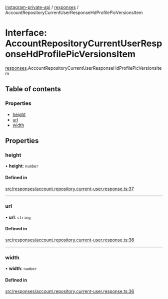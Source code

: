 [instagram-private-api](../../README.md) / [responses](../../modules/responses.md) / AccountRepositoryCurrentUserResponseHdProfilePicVersionsItem

# Interface: AccountRepositoryCurrentUserResponseHdProfilePicVersionsItem

[responses](../../modules/responses.md).AccountRepositoryCurrentUserResponseHdProfilePicVersionsItem

## Table of contents

### Properties

- [height](AccountRepositoryCurrentUserResponseHdProfilePicVersionsItem.md#height)
- [url](AccountRepositoryCurrentUserResponseHdProfilePicVersionsItem.md#url)
- [width](AccountRepositoryCurrentUserResponseHdProfilePicVersionsItem.md#width)

## Properties

### height

• **height**: `number`

#### Defined in

[src/responses/account.repository.current-user.response.ts:37](https://github.com/Nerixyz/instagram-private-api/blob/4971f34/src/responses/account.repository.current-user.response.ts#L37)

___

### url

• **url**: `string`

#### Defined in

[src/responses/account.repository.current-user.response.ts:38](https://github.com/Nerixyz/instagram-private-api/blob/4971f34/src/responses/account.repository.current-user.response.ts#L38)

___

### width

• **width**: `number`

#### Defined in

[src/responses/account.repository.current-user.response.ts:36](https://github.com/Nerixyz/instagram-private-api/blob/4971f34/src/responses/account.repository.current-user.response.ts#L36)
